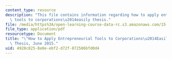 ```yaml
---
content_type: resource
description: "This file contains information regarding how to apply entrepreneurial\
  \ tools to corporations\u2014easily thesis."
file: /media/https%3A/open-learning-course-data-rc.s3.amazonaws.com/15-369-seminar-in-corporate-entrepreneurship-fall-2015/4928c8258e0eebf2d72f872586bfd0d4_MIT15_369F15_ThesisFinal.pdf
file_type: application/pdf
resourcetype: Document
title: "\"How to Apply Entrepreneurial Tools to Corporations\u2014Easily!\" MIT Sloan\
  \ Thesis, June 2015."
uid: 4928c825-8e0e-ebf2-d72f-872586bfd0d4
---
```

